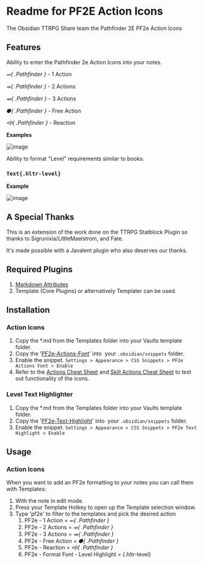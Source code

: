 # Readme for PF2E Action Icons

The Obsidian TTRPG Share team the Pathfinder 2E PF2e Action Icons

## Features

Ability to enter the Pathfinder 2e Action Icons into your notes. 

*⬻{ .Pathfinder }* - 1 Action

*⬺{ .Pathfinder }* - 2 Actions

*⬽{ .Pathfinder }* - 3 Actions

*⭓{ .Pathfinder }* - Free Action

*⬲{ .Pathfinder }* - Reaction

**Examples**

![image](https://github.com/Obsidian-TTRPG-Community/ObsidianTTRPGShare/assets/96321415/6f4d5183-8592-4f5f-9372-2adc065657a0)

Ability to format "Level" requirements similar to books. 

### `Text{.hltr-level}`

**Example** 

![image](https://github.com/Obsidian-TTRPG-Community/ObsidianTTRPGShare/assets/96321415/a2a60edf-4c32-4d9d-b836-7cb8310fee40)

## A Special Thanks

This is an extension of the work done on the TTRPG Statblock Plugin so thanks to Sigrunixia/LittleMaelstrom, and Fate. 

It's made possible with a Javalent plugin who also deserves our thanks. 

## Required Plugins

1. [Markdown Attributes](https://github.com/valentine195/obsidian-markdown-attributes)
2. Template (Core Plugins) or alternatively Templater can be used. 

## Installation 

### Action Icons

1. Copy the \*.md from the Templates folder into your Vaults template folder. 
2. Copy the '[PF2e-Actions-Font](_attachments/pf2e-actions-font.css)' into  your `.obsidian/snippets` folder. 
3. Enable the snippet. `Settings > Appearance > CSS Snippets > PF2e Actions Font > Enable`
4. Refer to the [Actions Cheat Sheet](notes/actions-cheat-sheet.md) and [Skill Actions Cheat Sheet](notes/skill-actions-cheat-sheet.md) to test out functionality of the icons.

### Level Text Highlighter

1. Copy the \*.md from the Templates folder into your Vaults template folder. 
2. Copy the '[PF2e-Text-Highlight](_attachments/pf2e-text-highlight.css)' into  your `.obsidian/snippets` folder. 
3. Enable the snippet. `Settings > Appearance > CSS Snippets > PF2e Text Highlight > Enable`

## Usage

### Action Icons

When you want to add an PF2e formatting to your notes you can call them with Templates:

1. With the note in edit mode. 
2. Press your Template Hotkey to open up the Template selection window. 
3. Type 'pf2e' to filter to the templates and pick the desired action
	1. PF2e - 1 Action = *⬻{ .Pathfinder }* 
	2. PF2e - 2 Actions = *⬺{ .Pathfinder }* 
	3. PF2e - 3 Actions = *⬽{ .Pathfinder }*
	4. PF2e - Free Action = *⭓{ .Pathfinder }*
	5. PF2e - Reaction = *⬲{ .Pathfinder }*
	6. PF2e - Format Font - Level Highlight = {.hltr-level}
